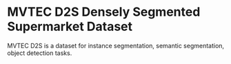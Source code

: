 # MVTEC D2S Densely Segmented Supermarket Dataset

MVTEC D2S is a dataset for instance segmentation, semantic segmentation, object detection tasks.
